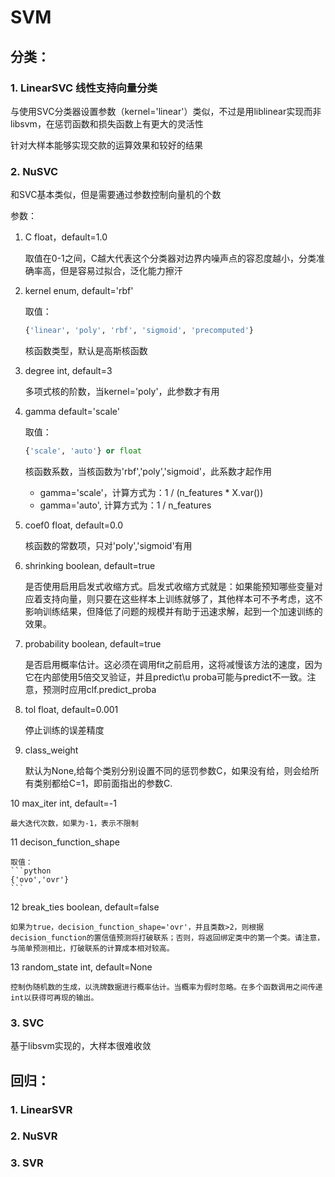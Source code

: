 # SVM

## 分类：

### 1. LinearSVC 线性支持向量分类

与使用SVC分类器设置参数（kernel='linear'）类似，不过是用liblinear实现而非libsvm，在惩罚函数和损失函数上有更大的灵活性

针对大样本能够实现交款的运算效果和较好的结果

### 2. NuSVC

和SVC基本类似，但是需要通过参数控制向量机的个数

参数：

1. C float，default=1.0 

    取值在0-1之间，C越大代表这个分类器对边界内噪声点的容忍度越小，分类准确率高，但是容易过拟合，泛化能力擦汗

2. kernel enum, default='rbf' 

    取值：
    ```python
    {'linear', 'poly', 'rbf', 'sigmoid', 'precomputed'}
    ```
    核函数类型，默认是高斯核函数

3. degree int, default=3 

    多项式核的阶数，当kernel='poly'，此参数才有用

4. gamma default='scale'

    取值：
    ```python
    {'scale', 'auto'} or float 
    ```

    核函数系数，当核函数为'rbf','poly','sigmoid'，此系数才起作用
    
    - gamma='scale'，计算方式为：1 / (n_features * X.var()) 
    - gamma='auto', 计算方式为：1 / n_features

5. coef0 float, default=0.0

    核函数的常数项，只对'poly','sigmoid'有用

6. shrinking boolean, default=true

    是否使用启用启发式收缩方式。启发式收缩方式就是：如果能预知哪些变量对应着支持向量，则只要在这些样本上训练就够了，其他样本可不予考虑，这不影响训练结果，但降低了问题的规模并有助于迅速求解，起到一个加速训练的效果。

7. probability boolean, default=true

    是否启用概率估计。这必须在调用fit之前启用，这将减慢该方法的速度，因为它在内部使用5倍交叉验证，并且predict\u proba可能与predict不一致。注意，预测时应用clf.predict_proba

8. tol float, default=0.001

    停止训练的误差精度

9. class_weight

    默认为None,给每个类别分别设置不同的惩罚参数C，如果没有给，则会给所有类别都给C=1，即前面指出的参数C. 

10 max_iter int, default=-1

    最大迭代次数，如果为-1，表示不限制

11 decison_function_shape 

    取值：
    ```python
    {'ovo','ovr'}
    ```

12 break_ties boolean, default=false

    如果为true，decision_function_shape='ovr'，并且类数>2，则根据decision_function的置信值预测将打破联系；否则，将返回绑定类中的第一个类。请注意，与简单预测相比，打破联系的计算成本相对较高。

13 random_state int, default=None

    控制伪随机数的生成，以洗牌数据进行概率估计。当概率为假时忽略。在多个函数调用之间传递int以获得可再现的输出。

### 3. SVC

基于libsvm实现的，大样本很难收敛

## 回归：

### 1. LinearSVR

### 2. NuSVR

### 3. SVR